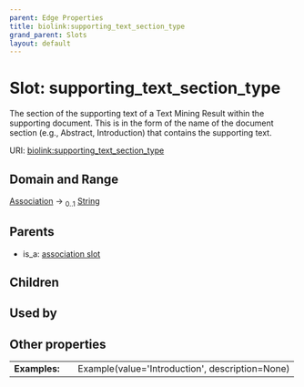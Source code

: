 ```yaml
---
parent: Edge Properties
title: biolink:supporting_text_section_type
grand_parent: Slots
layout: default
---
```


# Slot: supporting_text_section_type


The section of the supporting text of a Text Mining Result within the supporting document. This is in the form of the name of the document section (e.g., Abstract, Introduction) that contains the supporting text.

URI: [biolink:supporting_text_section_type](https://w3id.org/biolink/vocab/supporting_text_section_type)

## Domain and Range

[Association](Association.md) ->  <sub>0..1</sub> [String](types/String.md)

## Parents

 *  is_a: [association slot](association_slot.md)

## Children


## Used by


## Other properties

|  |  |  |
| --- | --- | --- |
| **Examples:** | | Example(value='Introduction', description=None) |


